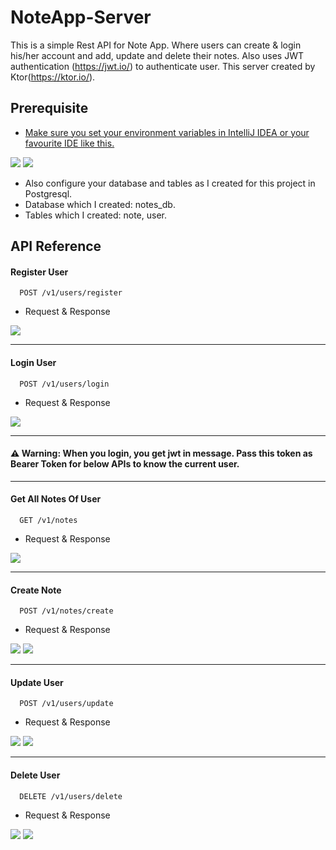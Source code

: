 # NoteApp-Server

This is a simple Rest API for Note App. Where users can create & login his/her account and add, update and delete their notes. Also uses JWT authentication (https://jwt.io/) to authenticate user. This server created by Ktor(https://ktor.io/).

## Prerequisite

- [Make sure you set your environment variables in IntelliJ IDEA or your favourite IDE like this.](https://github.com/absolute-vijju/NoteApp-Server/blob/main/.env)
 <img src="https://github.com/absolute-vijju/NoteApp-Server/blob/main/images/environment_variable1.png">
 <img src="https://github.com/absolute-vijju/NoteApp-Server/blob/main/images/environment_variable2.png">

- Also configure your database and tables as I created for this project in Postgresql.
- Database which I created: notes_db.
- Tables which I created: note, user.

## API Reference

#### Register User
```http
  POST /v1/users/register
```
- Request & Response

<img src="https://github.com/absolute-vijju/NoteApp-Server/blob/main/images/register_user.png">

---

#### Login User
```http
  POST /v1/users/login
```
- Request & Response

<img src="https://github.com/absolute-vijju/NoteApp-Server/blob/main/images/login_user.png">

---

#### ⚠ Warning: When you login, you get jwt in message. Pass this token as Bearer Token for below APIs to know the current user.

---

#### Get All Notes Of  User
```http
  GET /v1/notes
```
- Request & Response

<img src="https://github.com/absolute-vijju/NoteApp-Server/blob/main/images/user_notes.png">

---

#### Create Note

```http
  POST /v1/notes/create
```
- Request & Response

<img src="https://github.com/absolute-vijju/NoteApp-Server/blob/main/images/create_note_token.png">
<img src="https://github.com/absolute-vijju/NoteApp-Server/blob/main/images/delete_note_params.png">

---

#### Update User
```http
  POST /v1/users/update
```
- Request & Response

<img src="https://github.com/absolute-vijju/NoteApp-Server/blob/main/images/update_note_token.png">
<img src="https://github.com/absolute-vijju/NoteApp-Server/blob/main/images/update_note_body.png">

---

#### Delete User

```http
  DELETE /v1/users/delete
```
- Request & Response

<img src="https://github.com/absolute-vijju/NoteApp-Server/blob/main/images/delete_note_token.png">
<img src="https://github.com/absolute-vijju/NoteApp-Server/blob/main/images/delete_note_params.png">
